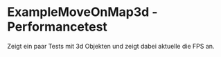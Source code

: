 # ExampleMoveOnMap3d - Performancetest
Zeigt ein paar Tests mit 3d Objekten und zeigt dabei aktuelle die FPS an.
